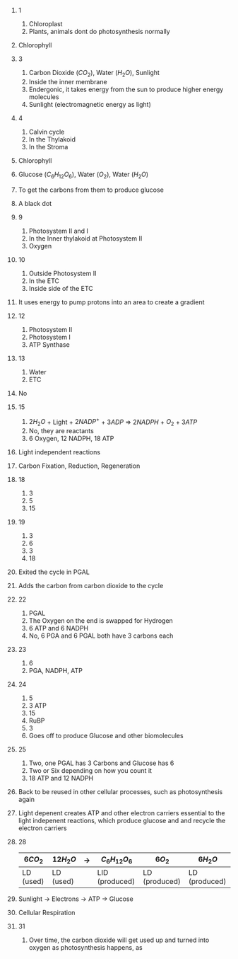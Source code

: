 1. 1
	1. Chloroplast
	2. Plants, animals dont do photosynthesis normally
2. Chlorophyll
3. 3
	1. Carbon Dioxide ($CO_2$), Water ($H_2O$), Sunlight
	2. Inside the inner membrane
	3. Endergonic, it takes energy from the sun to produce higher energy molecules
	4. Sunlight (electromagnetic energy as light)
4. 4
	1. Calvin cycle
	2. In the Thylakoid
	3. In the Stroma
5. Chlorophyll
6. Glucose ($C_6H_{12}O_6$), Water ($O_2$), Water ($H_2O$)
7. To get the carbons from them to produce glucose
8. A black dot
9. 9
	1. Photosystem II and I
	2. In the Inner thylakoid at Photosystem II
	3. Oxygen
10. 10
	1. Outside Photosystem II
	2. In the ETC
	3. Inside side of the ETC
11. It uses energy to pump protons into an area to create a gradient
12. 12
	1. Photosystem II
	2. Photosystem I
	3. ATP Synthase
13. 13
	1. Water
	2. ETC
14. No
15. 15
	1. $2H_2O$ + Light + $2NADP^+$ + $3ADP$ => $2NADPH$ + $O_2$ + $3ATP$
	2. No, they are reactants
	3. 6 Oxygen, 12 NADPH, 18 ATP
16. Light independent reactions
17. Carbon Fixation, Reduction, Regeneration
18. 18
	1. 3
	2. 5
	3. 15
19. 19
	1. 3
	2. 6
	3. 3
	4. 18
20. Exited the cycle in PGAL
21. Adds the carbon from carbon dioxide to the cycle
22. 22
	1. PGAL
	2. The Oxygen on the end is swapped for Hydrogen
	3. 6 ATP and 6 NADPH
	4. No, 6 PGA and 6 PGAL both have 3 carbons each
23. 23
	1. 6
	2. PGA, NADPH, ATP
24. 24
	1. 5
	2. 3 ATP
	3. 15
	4. RuBP
	5. 3
	6. Goes off to produce Glucose and other biomolecules
25. 25
	1. Two, one PGAL has 3 Carbons and Glucose has 6
	2. Two or Six depending on how you count it
	3. 18 ATP and 12 NADPH
26. Back to be reused in other cellular processes, such as photosynthesis again
27. Light depenent creates ATP and other electron carriers essential to the light indepenent reactions, which produce glucose and and recycle the electron carriers
28. 28
    
    | $6CO_2$   | $12H_2O$  | ->  | $C_6H_{12}O_6$ | $6O_2$        | $6H_2O$       |
    | --------- | --------- | --- | -------------- | ------------- | ------------- |
    | LD (used) | LD (used) |     | LID (produced) | LD (produced) | LD (produced) | 
    
29. Sunlight -> Electrons -> ATP -> Glucose
30. Cellular Respiration
31. 31
	1. Over time, the carbon dioxide will get used up and turned into oxygen as photosynthesis happens, as 